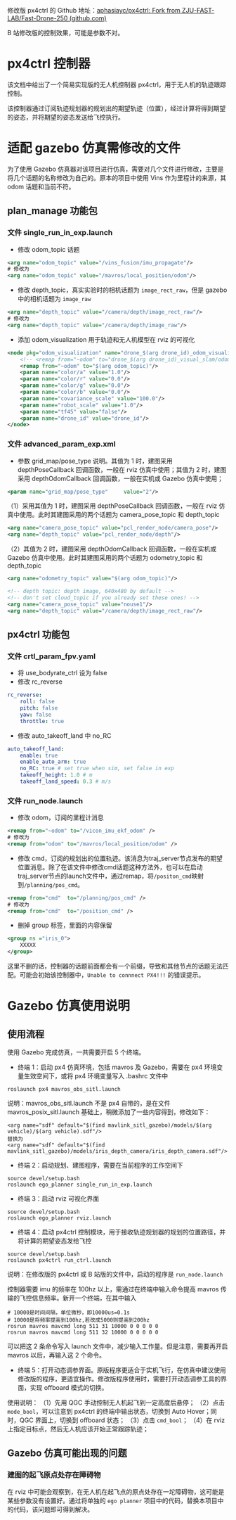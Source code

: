 修改版 px4ctrl 的 Github 地址：[aphasiayc/px4ctrl: Fork from ZJU-FAST-LAB/Fast-Drone-250 (github.com)](https://github.com/aphasiayc/px4ctrl)

B 站修改版的控制效果，可能是参数不对。

# px4ctrl 控制器

该文档中给出了一个简易实现版的无人机控制器 px4ctrl，用于无人机的轨迹跟踪控制。

该控制器通过订阅轨迹规划器的规划出的期望轨迹（位置），经过计算将得到期望的姿态，并将期望的姿态发送给飞控执行。

# 适配 gazebo 仿真需修改的文件

为了使用 Gazebo 仿真器对该项目进行仿真，需要对几个文件进行修改，主要是将几个话题的名称修改为自己的。原本的项目中使用 Vins 作为里程计的来源，其 odom 话题和当前不符。

## plan_manage 功能包

### 文件 single_run_in_exp.launch

- 修改 odom_topic 话题

```xml
<arg name="odom_topic" value="/vins_fusion/imu_propagate"/>
# 修改为
<arg name="odom_topic" value="/mavros/local_position/odom"/>
```

- 修改 depth_topic，真实实验时的相机话题为 `image_rect_raw`，但是 gazebo 中的相机话题为 `image_raw`

```xml
<arg name="depth_topic" value="/camera/depth/image_rect_raw"/>
# 修改为
<arg name="depth_topic" value="/camera/depth/image_raw"/>
```

- 添加 odom_visualization 用于轨迹和无人机模型在 rviz 的可视化

```xml
<node pkg="odom_visualization" name="drone_$(arg drone_id)_odom_visualization" type="odom_visualization" output="screen">
    <!-- <remap from="~odom" to="drone_$(arg drone_id)_visual_slam/odom"/> -->
    <remap from="~odom" to="$(arg odom_topic)"/>
    <param name="color/a" value="1.0"/>    
    <param name="color/r" value="0.0"/>        
    <param name="color/g" value="0.0"/>        
    <param name="color/b" value="0.0"/>       
    <param name="covariance_scale" value="100.0"/>       
    <param name="robot_scale" value="1.0"/>
    <param name="tf45" value="false"/>
    <param name="drone_id" value="drone_id"/>
</node>
```

### 文件 advanced_param_exp.xml

- 参数 grid_map/pose_type 说明。其值为 1 时，建图采用 depthPoseCallback 回调函数，一般在 rviz 仿真中使用；其值为 2 时，建图采用 depthOdomCallback 回调函数，一般在实机或 Gazebo 仿真中使用；

```xml
<param name="grid_map/pose_type"     value="2"/>  
```

（1）采用其值为 1 时，建图采用 depthPoseCallback 回调函数，一般在 rviz 仿真中使用。此时其建图采用的两个话题为 camera_pose_topic 和 depth_topic

```xml
<arg name="camera_pose_topic" value="pcl_render_node/camera_pose"/>
<arg name="depth_topic" value="pcl_render_node/depth"/>
```

（2）其值为 2 时，建图采用 depthOdomCallback 回调函数，一般在实机或 Gazebo 仿真中使用。此时其建图采用的两个话题为 odometry_topic 和 depth_topic

```xml
<arg name="odometry_topic" value="$(arg odom_topic)"/>

<!-- depth topic: depth image, 640x480 by default -->
<!-- don't set cloud_topic if you already set these ones! -->
<arg name="camera_pose_topic" value="nouse1"/>
<arg name="depth_topic" value="/camera/depth/image_rect_raw"/>
```

## px4ctrl 功能包

### 文件 crtl_param_fpv.yaml

- 将 use_bodyrate_ctrl 设为 false
- 修改 rc_reverse

```yaml
rc_reverse: 
    roll: false
    pitch: false
    yaw: false
    throttle: true
```

- 修改 auto_takeoff_land 中 no_RC

```yaml
auto_takeoff_land:
    enable: true
    enable_auto_arm: true
    no_RC: true # set true when sim, set false in exp
    takeoff_height: 1.0 # m
    takeoff_land_speed: 0.3 # m/s
```

### 文件 run_node.launch

- 修改 odom，订阅的里程计消息

```xml
<remap from="~odom" to="/vicon_imu_ekf_odom" />
# 修改为
<remap from="odom" to="/mavros/local_position/odom" />
```

- 修改 cmd，订阅的规划出的位置轨迹。该消息为traj_server节点发布的期望位置消息。除了在该文件中修改cmd话题这种方法外，也可以在启动traj_server节点的launch文件中，通过remap，将`/positon_cmd`映射到`/planning/pos_cmd`。

```xml
<remap from="cmd"  to="/planning/pos_cmd" />
# 修改为
<remap from="cmd"  to="/position_cmd" />
```

- 删掉 group 标签，里面的内容保留

```xml
<group ns ="iris_0">
	XXXXX
</group>
```

 这里不删的话，控制器的话题前面都会有一个前缀，导致和其他节点的话题无法匹配。可能会初始该控制器中，`Unable to connnect PX4!!!` 的错误提示。


# Gazebo 仿真使用说明

## 使用流程

使用 Gazebo 完成仿真，一共需要开启 5 个终端。

- 终端 1：启动 px4 仿真环境，包括 mavros 及 Gazebo，需要在 px4 环境变量生效空间下，或将 px4 环境变量写入 .bashrc 文件中

```
roslaunch px4 mavros_obs_sitl.launch
```

说明：mavros_obs_sitl.launch 不是 px4 自带的，是在文件 mavros_posix_sitl.launch 基础上，稍微添加了一些内容得到，修改如下：

```
<arg name="sdf" default="$(find mavlink_sitl_gazebo)/models/$(arg vehicle)/$(arg vehicle).sdf"/>
替换为
<arg name="sdf" default="$(find mavlink_sitl_gazebo)/models/iris_depth_camera/iris_depth_camera.sdf"/>
```

- 终端 2：启动规划、建图程序，需要在当前程序的工作空间下

```
source devel/setup.bash
roslaunch ego_planner single_run_in_exp.launch
```

- 终端 3：启动 rviz 可视化界面

```
source devel/setup.bash
roslaunch ego_planner rviz.launch
```

- 终端 4：启动 px4ctrl 控制模块，用于接收轨迹规划器的规划的位置路径，并将计算的期望姿态发给飞控

```
source devel/setup.bash
roslaunch px4ctrl run_ctrl.launch
```

说明：在修改版的 px4ctrl 或 B 站版的文件中，启动的程序是 `run_node.launch`

控制器需要 imu 的频率在 100hz 以上，需通过在终端中输入命令提高 mavros 传输的飞控信息频率。新开一个终端，在其中输入

```
# 10000是时间间隔，单位微秒，即10000us=0.1s
# 10000是将频率提高到100hz,若改成5000则提高到200hz
rosrun mavros mavcmd long 511 31 10000 0 0 0 0 0
rosrun mavros mavcmd long 511 32 10000 0 0 0 0 0
```

可以把这 2 条命令写入 launch 文件中，减少输入工作量。但是注意，需要再开启 mavros 以后，再输入这 2 个命令。

- 终端 5：打开动态调参界面。原版程序更适合于实机飞行，在仿真中建议使用修改版的程序，更适宜操作。修改版程序使用时，需要打开动态调参工具的界面，实现 offboard 模式的切换。


使用说明：
（1）先用 QGC 手动控制无人机起飞到一定高度后悬停；
（2）点击 `mode_bool`，可以注意到 px4ctrl 的终端中输出状态，切换到 Auto Hover；同时，QGC 界面上，切换到 offboard 状态；
（3）点击 `cmd_bool`；
（4）在 rviz 上指定目标点，然后无人机应该开始正常跟踪轨迹；


## Gazebo 仿真可能出现的问题

### 建图的起飞原点处存在障碍物

在 rviz 中可能会观察到，在无人机在起飞点的原点处存在一坨障碍物，这可能是某些参数没有设置好。通过将单独的 `ego planner` 项目中的代码，替换本项目中的代码，该问题即可得到解决。